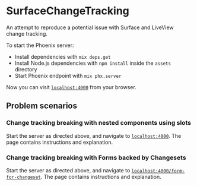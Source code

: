 # SurfaceChangeTracking

An attempt to reproduce a potential issue with Surface and LiveView change tracking.

To start the Phoenix server:

  * Install dependencies with `mix deps.get`
  * Install Node.js dependencies with `npm install` inside the `assets` directory
  * Start Phoenix endpoint with `mix phx.server`

Now you can visit [`localhost:4000`](http://localhost:4000) from your browser.

## Problem scenarios

### Change tracking breaking with nested components using slots

Start the server as directed above, and navigate to
[`localhost:4000`](http://localhost:4000).  The page contains instructions and
explanation.

### Change tracking breaking with Forms backed by Changesets

Start the server as directed above, and navigate to
[`localhost:4000/form-for-changeset`](http://localhost:4000/form-for-changeset).
The page contains instructions and explanation.
